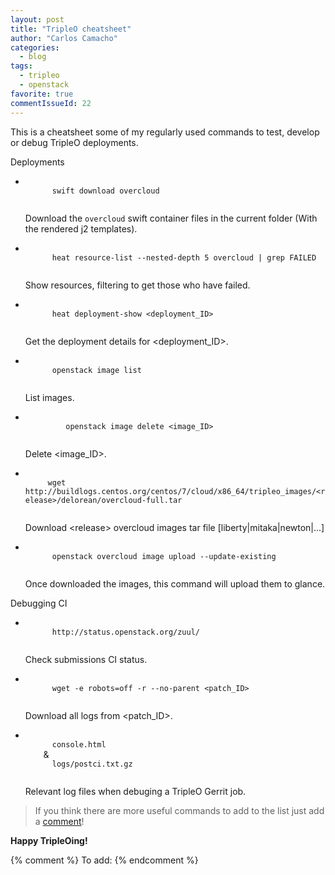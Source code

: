 ```yaml
---
layout: post
title: "TripleO cheatsheet"
author: "Carlos Camacho"
categories:
  - blog
tags:
  - tripleo
  - openstack
favorite: true
commentIssueId: 22
---
```


This is a cheatsheet some of my regularly used
commands to test, develop or debug
TripleO deployments.

<p>Deployments</p>

<ul>
  <li>
    <code class="highlighter-rouge">
      swift download overcloud
    </code><br>
    <p class="tdesc">
        Download the <code class="highlighter-rouge">overcloud</code> swift container files in the current folder (With the rendered j2 templates).
    </p>
  </li>
  <li>
    <code class="highlighter-rouge">
      heat resource-list --nested-depth 5 overcloud | grep FAILED
    </code><br>
    <p class="tdesc">
      Show resources, filtering to get those who have failed.
    </p>
  </li>
  <li>
    <code class="highlighter-rouge">
      heat deployment-show &lt;deployment_ID&gt;
    </code><br>
    <p class="tdesc">
      Get the deployment details for &lt;deployment_ID&gt;.
    </p>
  </li>
  <li>
    <code class="highlighter-rouge">
      openstack image list
    </code><br>
    <p class="tdesc">
      List images.
    </p>
  </li>
  <li>
    <code class="highlighter-rouge">
         openstack image delete &lt;image_ID&gt;
    </code><br>
    <p class="tdesc">
      Delete &lt;image_ID&gt;.
    </p>
  </li>
  <li>
    <code class="highlighter-rouge">
     wget http://buildlogs.centos.org/centos/7/cloud/x86_64/tripleo_images/&lt;release&gt;/delorean/overcloud-full.tar
    </code><br>
    <p class="tdesc">
      Download &lt;release&gt; overcloud images tar file [liberty|mitaka|newton|...]
    </p>
  </li>
  <li>
    <code class="highlighter-rouge">
      openstack overcloud image upload --update-existing
    </code><br>
    <p class="tdesc">
      Once downloaded the images, this command will upload them to glance.
    </p>
  </li>
</ul>

<p>Debugging CI</p>

<ul>
  <li>
    <code class="highlighter-rouge">
      http://status.openstack.org/zuul/
    </code><br>
    <p class="tdesc">
      Check submissions CI status.
    </p>
  </li>
  <li>
    <code class="highlighter-rouge">
      wget -e robots=off -r --no-parent &lt;patch_ID&gt;
    </code><br>
    <p class="tdesc">
      Download all logs from &lt;patch_ID&gt;.
    </p>
  </li>
  <li>
    <code class="highlighter-rouge">
      console.html
    </code>
    &amp;
    <code class="highlighter-rouge">
      logs/postci.txt.gz
    </code><br>
    <p class="tdesc">
      Relevant log files when debuging a TripleO Gerrit job.
    </p>
  </li>
</ul>

> If you think there are more 
> useful commands to add to the list
> just add a [comment](https://github.com/anstack/anstack.github.io/issues/22)!

**Happy TripleOing!**

{% comment %}
 To add:
{% endcomment %}
